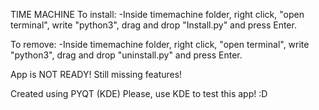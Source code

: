 TIME MACHINE
To install:
-Inside timemachine folder, right click, "open terminal", write "python3", drag and drop "Install.py" and press Enter.

To remove:
-Inside timemachine folder, right click, "open terminal", write "python3", drag and drop "uninstall.py" and press Enter.

App is NOT READY!
Still missing features!

Created using PYQT (KDE)
Please, use KDE to test this app! :D
